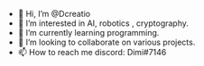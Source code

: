 - 👋 Hi, I’m @Dcreatio
- 👀 I’m interested in AI, robotics , cryptography.
- 🌱 I’m currently learning programming.
- 💞️ I’m looking to collaborate on various projects.
- 📫 How to reach me discord: Dimi#7146

<!---
Dcreatio/Dcreatio is a ✨ special ✨ repository because its `README.md` (this file) appears on your GitHub profile.
You can click the Preview link to take a look at your changes.
--->
